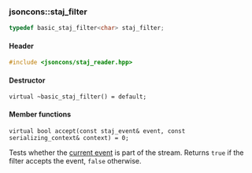 ### jsoncons::staj_filter

```c++
typedef basic_staj_filter<char> staj_filter;
```

#### Header
```c++
#include <jsoncons/staj_reader.hpp>
```

#### Destructor

    virtual ~basic_staj_filter() = default;

#### Member functions

    virtual bool accept(const staj_event& event, const serializing_context& context) = 0;
Tests whether the [current event](staj_event.md) is part of the stream. Returns `true` if the filter accepts the event, `false` otherwise.

